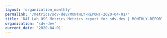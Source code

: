 ```yaml
---
layout: 'organization_monthly'
permalink: '/metrics/sdv-dev/MONTHLY-REPORT-2020-04-01/'
title: 'DAI Lab OSS Metrics Metrics report for sdv-dev | MONTHLY-REPORT-2020-04-01'
organization: 'sdv-dev'
current_date: '2020-04-01'
---
```

